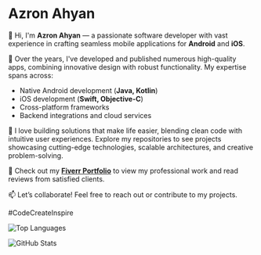 # Azron Ahyan  

👋 Hi, I'm **Azron Ahyan** — a passionate software developer with vast experience in crafting seamless mobile applications for **Android** and **iOS**.  

🚀 Over the years, I've developed and published numerous high-quality apps, combining innovative design with robust functionality. My expertise spans across:  
- Native Android development (**Java, Kotlin**)  
- iOS development (**Swift, Objective-C**)  
- Cross-platform frameworks  
- Backend integrations and cloud services  

🌟 I love building solutions that make life easier, blending clean code with intuitive user experiences. Explore my repositories to see projects showcasing cutting-edge technologies, scalable architectures, and creative problem-solving.  

📂 Check out my **[Fiverr Portfolio](https://www.fiverr.com/your-link)** to view my professional work and read reviews from satisfied clients.  

📫 Let’s collaborate! Feel free to reach out or contribute to my projects.  

#CodeCreateInspire  

![Top Languages](https://github-readme-stats.vercel.app/api/top-langs/?username=Ahyan-Official&layout=compact&langs_count=10&theme=radical)

![GitHub Stats](https://github-readme-stats.vercel.app/api?username=YOUR_GITHUB_USERNAME&show_icons=true&count_private=true&theme=radical)
